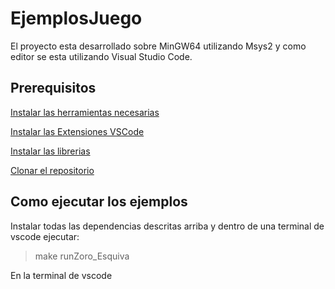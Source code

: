 # EjemplosJuego

El proyecto esta desarrollado sobre MinGW64 utilizando Msys2
y como editor se esta utilizando Visual Studio Code.

## Prerequisitos

[Instalar las herramientas necesarias](./docs/herramientas.md)

[Instalar las Extensiones VSCode](./docs/extensiones.md)

[Instalar las librerias](./docs/librerias.md)

[Clonar el repositorio](./docs/fork.md)

## Como ejecutar los ejemplos

Instalar todas las dependencias descritas arriba y dentro de una terminal de vscode ejecutar:

> make runZoro_Esquiva

En la terminal de vscode
